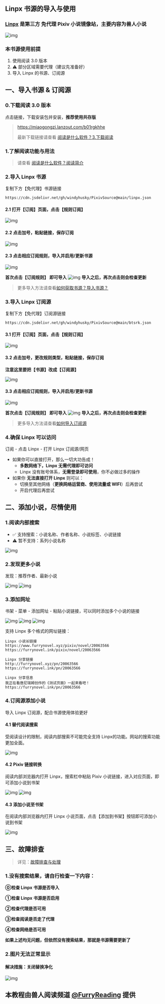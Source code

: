 ## Linpx 书源的导入与使用

### [Linpx](http://www.furrynovel.ink) 是第三方 免代理 Pixiv 小说镜像站，主要内容为**兽人小说**
![img](./pic/LinpxWebpage.png)


### 本书源使用前提
1. 使用阅读 3.0 版本
2. ⚠️ 部分区域需要代理（建议先准备好）
3. 导入 Linpx 的书源、订阅源


## 一、导入书源 & 订阅源
### 0.下载阅读 3.0 版本
点击链接，下载安装包并安装，**推荐使用共存版**

> https://miaogongzi.lanzout.com/b01rgkhhe
>
> 最新下载链接请查看 [阅读是什么软件？3.下载阅读](./ReadMe.md#3.下载阅读)


### 1.了解阅读功能与用法
> 请查看 [阅读是什么软件？阅读简介](./ReadMe.md)


### 2.导入 Linpx 书源
复制下方【免代理】书源链接
```
https://cdn.jsdelivr.net/gh/windyhusky/PixivSource@main/linpx.json
```
#### 2.1 打开【订阅】页面，点击【规则订阅】
![img](./pic/SubscribeEntry.jpg)


#### 2.2 点击加号，粘贴链接，保存订阅
![img](./pic/SubscribeBoookSourceLinpx.jpg)


#### 2.3 点击相应订阅规则，导入并启用/更新书源
![img](./pic/SubscribeHomePage.jpg)

**首次点击【订阅规则】 即可导入**
![img](./pic/InportBookSourceLinpx.jpg)
**导入之后，再次点击则会检查更新**

> 更多导入方法请查看[如何获取书源？导入书源？](./ImportBookSource.md)


### 3.导入 Linpx 订阅源
复制下方【免代理】订阅源链接
```
https://cdn.jsdelivr.net/gh/windyhusky/PixivSource@main/btsrk.json
```
#### 3.1 打开【订阅】页面，点击【规则订阅】
![img](./pic/SubscribeEntry.jpg)


#### 3.2 点击加号，更改规则类型，粘贴链接，保存订阅
**注意这里要把【书源】改成【订阅源】**

![img](./pic/SubscribeRssSourceBtsrk.jpg)


#### 3.3 点击相应订阅规则，导入并启用/更新书源
![img](./pic/SubscribeHomePage.jpg)

**首次点击【订阅规则】 即可导入**
![img](./pic/InportRssSourceBtsrk.jpg)
**导入之后，再次点击则会检查更新**

> 更多导入方法请查看[如何导入订阅源](./ImportRssSource.md)


### 4.确保 Linpx 可以访问
订阅 - 点击 Linpx - 打开 Linpx 订阅源/网页

- 如果你可以直接打开，那么一切大功告成！
  - **多数网络下，Linpx 无需代理即可访问**
  - Linpx 没有账号体系，**无需登录即可使用**，你不必做过多的操作
- 如果你 **无法直接打开 Linpx** 则可以：
  - 切换至其他网络（**更换网络运营商、使用流量或 WIFI**）后再尝试 
  - 开启代理后再尝试

## 二、添加小说，尽情使用
### 1.阅读内部搜索
- ✅ 支持搜索：小说名称、作者名称、小说标签、小说链接
- ⚠️ 暂不支持：系列小说名称

![img](./pic/SearchViaLegado.png)


### 2.发现更多小说
发现：推荐作者、最新小说

![img](./pic/DiscoverLinpx.jpg)
![img](./pic/DiscoverLinpxNewNovels.png)


### 3.添加网址
书架 - 菜单 - 添加网址 - 粘贴小说链接，可以同时添加多个小说的链接

![img](./pic/AddBookViaUrl1.png)
![img](./pic/AddBookViaUrl2.png)
![img](./pic/AddBookViaUrl3.png)

支持 Linpx 多个格式的网址链接：

```
Linpx 小说长链接
https://www.furrynovel.xyz/pixiv/novel/20063566
https://furrynovel.ink/pixiv/novel/20063566

Linpx 分享链接
http://furrynovel.xyz/pn/20063566
https://furrynovel.ink/pn/20063566

Linpx 分享信息
我正在看唐尼瑞姆创作的《测试页面》一起来看吧！
https://furrynovel.ink/pn/20063566
```


### 4.订阅源添加小说
导入 Linpx 订阅源，配合书源使用体验更好

#### 4.1 替代阅读搜索
受阅读设计的限制，阅读内部搜索不可能完全支持 Linpx的功能。网站的搜索功能更加全面。

![img](./pic/SearchViaLinpx.png)


#### 4.2 Pixiv 链接转换
阅读内部浏览器内打开 Linpx，搜索栏中粘贴 Pixiv 小说链接，进入对应页面，即可添加小说到书架

![img](./pic/LinpxConvertPixivUrl1.png)
![img](./pic/LinpxConvertPixivUrl2.png)


#### 4.3 添加小说至书架
在阅读内部浏览器内打开 Linpx 小说页面，点击【添加到书架】按钮即可添加小说到书架

![img](./pic/AddBookViaLinpx.png)


## 三、故障排查
> 详见：[故障排查与处理](./TroubleShoot.md)
> 
### 1.没有搜索结果，请自行检查一下内容：

**⓪检查 Linpx 书源是否导入**

**①检查 Linpx 书源是否启用**

**②检查代理是否可用**

**③检查阅读是否走了代理**

**④检查网络是否可用**

**如果上述均无问题，但依然没有搜索结果，那就是书源需要更新了**


### 2.图片无法正常显示

#### 解决措施：关闭替换净化
![img](./pic/ReplaceTurnOff.png)


## 本教程由兽人阅读频道 [@FurryReading](https://t.me/FurryReading) 提供
